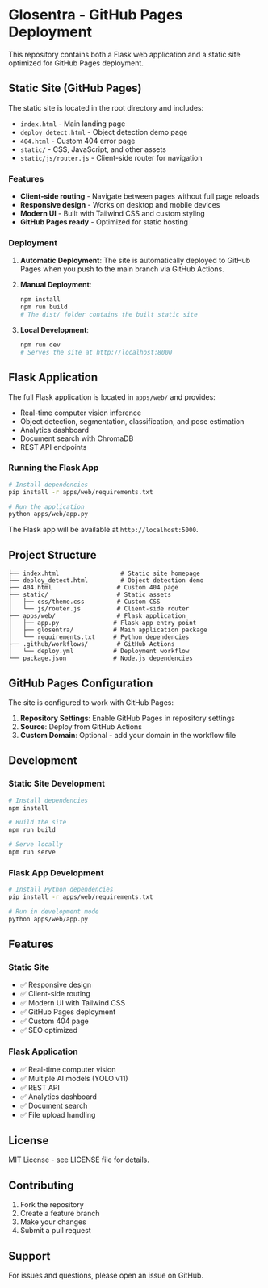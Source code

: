 # Glosentra - GitHub Pages Deployment

This repository contains both a Flask web application and a static site optimized for GitHub Pages deployment.

## Static Site (GitHub Pages)

The static site is located in the root directory and includes:

- `index.html` - Main landing page
- `deploy_detect.html` - Object detection demo page
- `404.html` - Custom 404 error page
- `static/` - CSS, JavaScript, and other assets
- `static/js/router.js` - Client-side router for navigation

### Features

- **Client-side routing** - Navigate between pages without full page reloads
- **Responsive design** - Works on desktop and mobile devices
- **Modern UI** - Built with Tailwind CSS and custom styling
- **GitHub Pages ready** - Optimized for static hosting

### Deployment

1. **Automatic Deployment**: The site is automatically deployed to GitHub Pages when you push to the main branch via GitHub Actions.

2. **Manual Deployment**: 
   ```bash
   npm install
   npm run build
   # The dist/ folder contains the built static site
   ```

3. **Local Development**:
   ```bash
   npm run dev
   # Serves the site at http://localhost:8000
   ```

## Flask Application

The full Flask application is located in `apps/web/` and provides:

- Real-time computer vision inference
- Object detection, segmentation, classification, and pose estimation
- Analytics dashboard
- Document search with ChromaDB
- REST API endpoints

### Running the Flask App

```bash
# Install dependencies
pip install -r apps/web/requirements.txt

# Run the application
python apps/web/app.py
```

The Flask app will be available at `http://localhost:5000`.

## Project Structure

```
├── index.html                 # Static site homepage
├── deploy_detect.html         # Object detection demo
├── 404.html                  # Custom 404 page
├── static/                   # Static assets
│   ├── css/theme.css         # Custom CSS
│   └── js/router.js          # Client-side router
├── apps/web/                 # Flask application
│   ├── app.py               # Flask app entry point
│   ├── glosentra/           # Main application package
│   └── requirements.txt     # Python dependencies
├── .github/workflows/        # GitHub Actions
│   └── deploy.yml           # Deployment workflow
└── package.json             # Node.js dependencies
```

## GitHub Pages Configuration

The site is configured to work with GitHub Pages:

1. **Repository Settings**: Enable GitHub Pages in repository settings
2. **Source**: Deploy from GitHub Actions
3. **Custom Domain**: Optional - add your domain in the workflow file

## Development

### Static Site Development

```bash
# Install dependencies
npm install

# Build the site
npm run build

# Serve locally
npm run serve
```

### Flask App Development

```bash
# Install Python dependencies
pip install -r apps/web/requirements.txt

# Run in development mode
python apps/web/app.py
```

## Features

### Static Site
- ✅ Responsive design
- ✅ Client-side routing
- ✅ Modern UI with Tailwind CSS
- ✅ GitHub Pages deployment
- ✅ Custom 404 page
- ✅ SEO optimized

### Flask Application
- ✅ Real-time computer vision
- ✅ Multiple AI models (YOLO v11)
- ✅ REST API
- ✅ Analytics dashboard
- ✅ Document search
- ✅ File upload handling

## License

MIT License - see LICENSE file for details.

## Contributing

1. Fork the repository
2. Create a feature branch
3. Make your changes
4. Submit a pull request

## Support

For issues and questions, please open an issue on GitHub.

